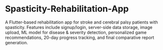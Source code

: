 # Spasticity-Rehabilitation-App
A Flutter-based rehabilitation app for stroke and cerebral palsy patients with spasticity. Features include signup/login, server-side data storage, image upload, ML model for disease &amp; severity detection, personalized game recommendations, 20-day progress tracking, and final comparative report generation.
